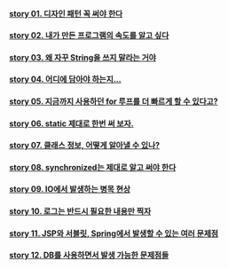#### [story 01. 디자인 패턴 꼭 써야 한다](./main.md#story-01-디자인-패턴-꼭-써야-한다)

#### [story 02. 내가 만든 프로그램의 속도를 알고 싶다](./main.md#story-02-내가-만든-프로그램의-속도를-알고-싶다)

#### [story 03. 왜 자꾸 String을 쓰지 말라는 거야](./main.md#story-03-왜-자꾸-String을-쓰지-말라는-거야)

#### [story 04. 어디에 담아야 하는지...](./main.md#story-04-어디에-담아야-하는지)

#### [story 05. 지금까지 사용하던 for 루프를 더 빠르게 할 수 있다고?](./main.md#story-05-지금까지-사용하던-for-루프를-더-빠르게-할-수-있다고)

#### [story 06. static 제대로 한번 써 보자.](./main.md#story-06-static-제대로-한번-써-보자)

#### [story 07. 클래스 정보, 어떻게 알아낼 수 있나?](./main.md#story-07-클래스-정보-어떻게-알아낼-수-있나)

#### [story 08. synchronized는 제대로 알고 써야 한다](./main.md#story-08-synchronized는-제대로-알고-써야-한다)

#### [story 09. IO에서 발생하는 병목 현상](./main.md#story-09-IO에서-발생하는-병목-현상)

#### [story 10. 로그는 반드시 필요한 내용만 찍자](./main.md#story-10-로그는-반드시-필요한-내용만-찍자)

#### [story 11. JSP와 서블릿, Spring에서 발생할 수 있는 여러 문제점](./main.md#story-11-JSP와-서블릿-Spring에서-발생할-수-있는-여러-문제점)

#### [story 12. DB를 사용하면서 발생 가능한 문제점들](./main.md#story-12-DB를-사용하면서-발생-가능한-문제점들)
